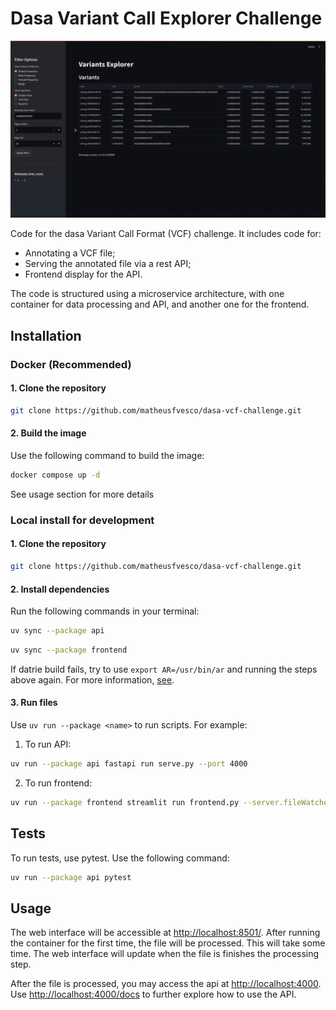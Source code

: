 # Dasa Variant Call Explorer Challenge

![Description of GIF](assets/dasa-vcf.gif)

Code for the dasa Variant Call Format (VCF) challenge. It includes code for:
 - Annotating a VCF file;
 - Serving the annotated file via a rest API;
 - Frontend display for the API.

The code is structured using a microservice architecture, with one container for data processing and API, and another one for the frontend.

## Installation

### Docker (Recommended)

#### 1. Clone the repository

```bash
git clone https://github.com/matheusfvesco/dasa-vcf-challenge.git
```

#### 2. Build the image

Use the following command to build the image:
```bash
docker compose up -d
```

See usage section for more details

### Local install for development

#### 1. Clone the repository

```bash
git clone https://github.com/matheusfvesco/dasa-vcf-challenge.git
```

#### 2. Install dependencies

Run the following commands in your terminal:
```bash
uv sync --package api
```

```bash
uv sync --package frontend
```

If datrie build fails, try to use `export AR=/usr/bin/ar` and running the steps above again. For more information, [see](https://github.com/astral-sh/uv/issues/7525#issuecomment-2373126442).

#### 3. Run files

Use `uv run --package <name>` to run scripts. For example:

1. To run API:
```bash
uv run --package api fastapi run serve.py --port 4000
```

2. To run frontend:

```bash
uv run --package frontend streamlit run frontend.py --server.fileWatcherType none
```

## Tests

To run tests, use pytest. Use the following command:
```bash
uv run --package api pytest
```

## Usage

The web interface will be accessible at [http://localhost:8501/](http://localhost:8501/). After running the container for the first time, the file will be processed. This will take some time. The web interface will update when the file is finishes the processing step.

After the file is processed, you may access the api at [http://localhost:4000](http://localhost:4000). Use [http://localhost:4000/docs](http://localhost:4000/docs) to further explore how to use the API.